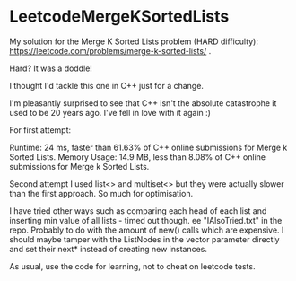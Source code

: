 # LeetcodeMergeKSortedLists

My solution for the Merge K Sorted Lists problem (HARD difficulty): https://leetcode.com/problems/merge-k-sorted-lists/ .

Hard? It was a doddle!

I thought I'd tackle this one in C++ just for a change.  

I'm pleasantly surprised to see that C++ isn't the absolute catastrophe it used to be 20 years ago. I've fell in love with it again :)

For first attempt:

Runtime: 24 ms, faster than 61.63% of C++ online submissions for Merge k Sorted Lists.
Memory Usage: 14.9 MB, less than 8.08% of C++ online submissions for Merge k Sorted Lists.

Second attempt I used list<> and multiset<> but they were actually slower than the first approach.
So much for optimisation.

I have tried other ways such as comparing each head of each list and inserting min value of all lists - timed out though. ee "IAlsoTried.txt" in the repo.
Probably to do with the amount of new() calls which are expensive. I should maybe tamper with the ListNodes in the vector parameter directly and set their next* instead of creating new instances.

As usual, use the code for learning, not to cheat on leetcode tests.
